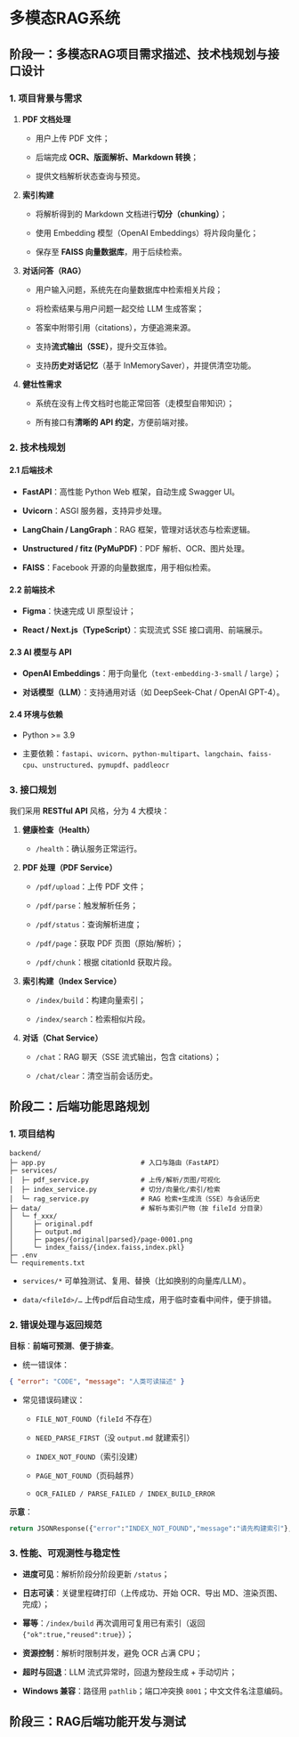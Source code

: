 # 多模态RAG系统

## 阶段一：多模态RAG项目需求描述、技术栈规划与接口设计

### 1. 项目背景与需求

1. **PDF 文档处理**

   * 用户上传 PDF 文件；

   * 后端完成 **OCR、版面解析、Markdown 转换**；

   * 提供文档解析状态查询与预览。

2. **索引构建**

   * 将解析得到的 Markdown 文档进行**切分（chunking）**；

   * 使用 Embedding 模型（OpenAI Embeddings）将片段向量化；

   * 保存至 **FAISS 向量数据库**，用于后续检索。

3. **对话问答（RAG）**

   * 用户输入问题，系统先在向量数据库中检索相关片段；

   * 将检索结果与用户问题一起交给 LLM 生成答案；

   * 答案中附带引用（citations），方便追溯来源。

   * 支持**流式输出（SSE）**，提升交互体验。

   * 支持**历史对话记忆**（基于 InMemorySaver），并提供清空功能。

4. **健壮性需求**

   * 系统在没有上传文档时也能正常回答（走模型自带知识）；

   * 所有接口有**清晰的 API 约定**，方便前端对接。

### 2. 技术栈规划

#### 2.1 **后端技术**

* **FastAPI**：高性能 Python Web 框架，自动生成 Swagger UI。

* **Uvicorn**：ASGI 服务器，支持异步处理。

* **LangChain / LangGraph**：RAG 框架，管理对话状态与检索逻辑。

* **Unstructured / fitz (PyMuPDF)**：PDF 解析、OCR、图片处理。

* **FAISS**：Facebook 开源的向量数据库，用于相似检索。

#### 2.2 **前端技术**

* **Figma**：快速完成 UI 原型设计；

* **React / Next.js（TypeScript）**：实现流式 SSE 接口调用、前端展示。

#### 2.3 **AI 模型与 API**

* **OpenAI Embeddings**：用于向量化（`text-embedding-3-small` / `large`）；

* **对话模型（LLM）**：支持通用对话（如 DeepSeek-Chat / OpenAI GPT-4）。

#### 2.4 **环境与依赖**

* Python >= 3.9

* 主要依赖：`fastapi`、`uvicorn`、`python-multipart`、`langchain`、`faiss-cpu`、`unstructured`、`pymupdf`、`paddleocr`

### 3. 接口规划

我们采用 **RESTful API** 风格，分为 4 大模块：

1. **健康检查（Health）**

   * `/health`：确认服务正常运行。

2. **PDF 处理（PDF Service）**

   * `/pdf/upload`：上传 PDF 文件；

   * `/pdf/parse`：触发解析任务；

   * `/pdf/status`：查询解析进度；

   * `/pdf/page`：获取 PDF 页图（原始/解析）；

   * `/pdf/chunk`：根据 citationId 获取片段。

3. **索引构建（Index Service）**

   * `/index/build`：构建向量索引；

   * `/index/search`：检索相似片段。

4. **对话（Chat Service）**

   * `/chat`：RAG 聊天（SSE 流式输出，包含 citations）；

   * `/chat/clear`：清空当前会话历史。

## 阶段二：后端功能思路规划

### 1. 项目结构

```plaintext
backend/
├─ app.py                        # 入口与路由（FastAPI）
├─ services/
│  ├─ pdf_service.py             # 上传/解析/页图/可视化
│  ├─ index_service.py           # 切分/向量化/索引/检索
│  └─ rag_service.py             # RAG 检索+生成流（SSE）与会话历史
├─ data/                         # 解析与索引产物（按 fileId 分目录）
│  └─ f_xxx/
│     ├─ original.pdf
│     ├─ output.md
│     ├─ pages/{original|parsed}/page-0001.png
│     └─ index_faiss/{index.faiss,index.pkl}
├─ .env
└─ requirements.txt
```

* `services/*` 可单独测试、复用、替换（比如换别的向量库/LLM）。

* `data/<fileId>/…` 上传pdf后自动生成，用于临时查看中间件，便于排错。

### 2. 错误处理与返回规范

**目标**：**前端可预测**、**便于排查**。

* 统一错误体：

```json
{ "error": "CODE", "message": "人类可读描述" }
```

* 常见错误码建议：

  * `FILE_NOT_FOUND`（`fileId` 不存在）

  * `NEED_PARSE_FIRST`（没 `output.md` 就建索引）

  * `INDEX_NOT_FOUND`（索引没建）

  * `PAGE_NOT_FOUND`（页码越界）

  * `OCR_FAILED / PARSE_FAILED / INDEX_BUILD_ERROR`

**示意**：

```python
return JSONResponse({"error":"INDEX_NOT_FOUND","message":"请先构建索引"}, status_code=400)
```

### 3. 性能、可观测性与稳定性

* **进度可见**：解析阶段分阶段更新 `/status`；

* **日志可读**：关键里程碑打印（上传成功、开始 OCR、导出 MD、渲染页图、完成）；

* **幂等**：`/index/build` 再次调用可复用已有索引（返回 `{"ok":true,"reused":true}`）；

* **资源控制**：解析时限制并发，避免 OCR 占满 CPU；

* **超时与回退**：LLM 流式异常时，回退为整段生成 + 手动切片；

* **Windows 兼容**：路径用 `pathlib`；端口冲突换 `8001`；中文文件名注意编码。

## 阶段三：RAG后端功能开发与测试

